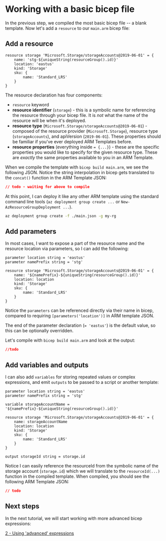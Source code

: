 # Working with a basic bicep file

In the previous step, we compiled the most basic bicep file -- a blank template. Now let's add a `resource` to our `main.arm` bicep file:

## Add a resource

```
resource storage 'Microsoft.Storage/storageAccounts@2019-06-01' = {
    name: 'stg-${uniqueString(resourceGroup().id)}'
    location: 'eastus'
    kind: 'Storage'
    sku: {
        name: 'Standard_LRS'
    }
}
```

The resource declaration has four components:
* `resource` keyword
* **resource identifier** (`storage`) - this is a symbolic name for referencing the resource through your bicep file. It is *not* what the name of the resource will be when it's deployed.
* **resource type** (`Microsoft.Storage/storageAccounts@2019-06-01`) - composed of the resource provider (`Microsoft.Storage`), resource type (`storageAccounts`), and apiVersion (`2019-06-01`). These properties should be familiar if you've ever deployed ARM Templates before.
* **resource properties** (everything inside `= {...}`) - these are the specific properties you would like to specify for the given resource type. These are *exactly* the same properties available to you in an ARM Template.

When we compile the template with `bicep build main.arm`, we see the following JSON. Notice the string interpolation in bicep gets translated to the `concat()` function in the ARM Template JSON:

```json
// todo - waiting for above to compile
```

At this point, I can deploy it like any other ARM template using the standard command line tools (`az deployment group create ...` or `New-AzResourceGroupDeployment ...`).

```bash
az deployment group create -f ./main.json -g my-rg
```

## Add parameters

In most cases, I want to expose a part of the resource name and the resource location via parameters, so I can add the following:

```
parameter location string = 'eastus'
parameter namePrefix string = 'stg'

resource storage 'Microsoft.Storage/storageAccounts@2019-06-01' = {
    name: '${namePrefix}-${uniqueString(resourceGroup().id)}'
    location: location
    kind: 'Storage'
    sku: {
        name: 'Standard_LRS'
    }
}
```

Notice the `parameters` can be referenced directly via their name in bicep, compared to requiring `[parameters('location')]` in ARM template JSON.

The end of the parameter declaration (`= 'eastus'`) is the default value, so this can be optionally overridden.

Let's compile with `bicep build main.arm` and look at the output:

```json
//todo
```

## Add variables and outputs

I can also add `variables` for storing repeated values or complex expressions, and emit `outputs` to be passed to a script or another template:

```
parameter location string = 'eastus'
parameter namePrefix string = 'stg'

variable storageAccountName = '${namePrefix}-${uniqueString(resourceGroup().id)}'

resource storage 'Microsoft.Storage/storageAccounts@2019-06-01' = {
    name: storageAccountName
    location: location
    kind: 'Storage'
    sku: {
        name: 'Standard_LRS'
    }
}

output storageId string = storage.id
```

Notice I can easily reference the resourceId from the symbolic name of the storage account (`storage.id`) which we will translate to the `resourceId(...)` function in the compiled template. When compiled, you should see the following ARM Template JSON:

```json
// todo
```

## Next steps

In the next tutorial, we will start working with more advanced bicep expressions: 

[2 - Using 'advanced' expressions](./02-using-expressions.md)